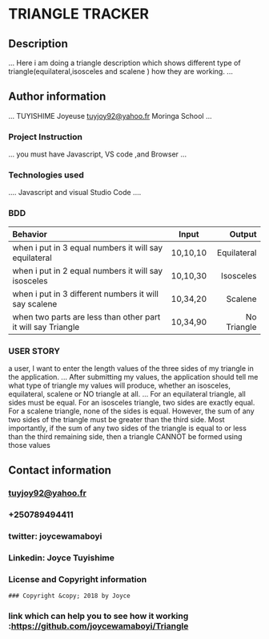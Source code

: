 # TRIANGLE TRACKER
## Description
...
Here i am doing a triangle description which shows different type of triangle(equilateral,isosceles and scalene ) how they are working.
...
## Author information
...
TUYISHIME Joyeuse
tuyjoy92@yahoo.fr
Moringa School
...
### Project Instruction
...
you must have Javascript, VS code ,and Browser
...
### Technologies used
....
Javascript  and 
visual Studio Code
....
### BDD
| Behavior                                                         | Input     |  Output      |
| :----------------------------------------------------------------| :--------:| -----------: |
| when i put in 3 equal numbers it will say equilateral            | 10,10,10  | Equilateral  |
| when i put in 2 equal numbers it will say  isosceles             | 10,10,30  |  Isosceles   |
| when i put in 3 different numbers it will say scalene            | 10,34,20  | Scalene      |
| when two parts are less than other part it will say Triangle     | 10,34,90  | No Triangle     |

### USER STORY
  
  a user, I want to enter the length values of the three sides of my triangle in the application.
  ...
  After submitting my values, the application should tell me what type of triangle my values will produce, whether an isosceles, equilateral, scalene or NO triangle at all.
  ...
  For an equilateral triangle, all sides must be equal.
  For an isosceles triangle, two sides are exactly equal.
  For a scalene triangle, none of the sides is equal. However, the sum of any two sides of the triangle must be greater than the third side.
  Most importantly, if the sum of any two sides of the triangle is equal to or less than the third remaining side, then a triangle CANNOT be formed using those values
## Contact information
### tuyjoy92@yahoo.fr
### +250789494411
### twitter: joycewamaboyi
### Linkedin: Joyce Tuyishime
### License and Copyright information
    ### Copyright &copy; 2018 by Joyce
### link which can help you to see how it working :https://github.com/joycewamaboyi/Triangle


